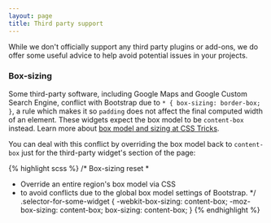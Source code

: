 ```yaml
---
layout: page
title: Third party support
---
```


While we don't officially support any third party plugins or add-ons, we do offer some useful advice to help avoid potential issues in your projects.

### Box-sizing

Some third-party software, including Google Maps and Google Custom Search Engine, conflict with Bootstrap due to `* { box-sizing: border-box; }`, a rule which makes it so `padding` does not affect the final computed width of an element. These widgets expect the box model to be `content-box` instead. Learn more about [box model and sizing at CSS Tricks](http://css-tricks.com/box-sizing/).

You can deal with this conflict by overriding the box model back to `content-box` just for the third-party widget's section of the page:

{% highlight scss %}
/* Box-sizing reset
 *
 * Override an entire region's box model via CSS
 * to avoid conflicts due to the global box model settings of Bootstrap.
 */
.selector-for-some-widget {
  -webkit-box-sizing: content-box;
     -moz-box-sizing: content-box;
          box-sizing: content-box;
}
{% endhighlight %}
